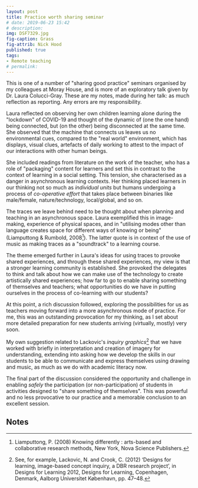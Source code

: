 ```yaml
---
layout: post
title: Practice worth sharing seminar
# date: 2019-06-23 15:42
# description: 
img: DSF7329.jpg
fig-caption: Grass
fig-attrib: Nick Hood
published: true
tags:
- Remote teaching
# permalink:
---
```

This is one of a number of "sharing good practice" seminars organised by my colleagues at Moray House, and is more of an exploratory talk given by Dr. Laura Colucci-Gray. These are my notes, made during her talk: as much reflection as reporting. Any errors are my responsibility.

Laura reflected on observing her own children learning alone during the "lockdown" of COVID-19 and thought of the dynamic of (one the one hand) being connected, but (on the other) being disconnected at the same time. She observed that the machine that connects us leaves us no environmental cues, compared to the "real world" environment, which has displays, visual clues, artefacts of daily working to attest to the impact of our interactions with other human beings.

She included readings from literature on the work of the teacher, who has a role of "packaging" content for learners and set this in contrast to the context of learning in a social setting. This tension, she characterised as a danger in asynchronous learning contexts. Her thinking placed learners in our thinking not so much as *individual units* but humans undergoing a process of *co-operative effort* that takes place between binaries like male/female, nature/technology, local/global, and so on.

The traces we leave behind need to be thought about when planning and teaching in an asynchronous space. Laura exemplified this in image-making, experience of physical spaces, and in "utilising modes other than language creates space for different ways of knowing or being" (Liamputtong & Rumbold, 2008[^lr]). The latter quote is in context of the use of music as making traces as a "soundtrack" to a learning course.

The theme emerged further in Laura's ideas for using traces to provoke shared experiences, and through these shared experiences, my view is that a stronger learning community is established. She provoked the delegates to think and talk about how we can make use of the technology to create artistically shared experiences; how far to go to enable sharing something of themselves and teachers; what opportunities do we have in putting ourselves in the process of co-learning with our students?

At this point, a rich discussion followed, exploring the possibilities for us as teachers moving forward into a more asynchronous mode of practice. For me, this was an outstanding provocation for my thinking, as I set about more detailed preparation for new students arriving (virtually, mostly) very soon.

My own suggestion related to Lackovic's *inquiry graphics*[^nl] that we have worked with briefly in interpretation and creation of imagery for understanding, extending into asking how we develop the skills in our students to be able to communicate and express themselves using drawing and music, as much as we do with academic literacy now.

The final part of the discussion considered the opportunity and challenge in enabling *safely* the participation (or non-participation) of students in activities designed to "share something of themselves". This was powerful and no less provocative to our practice and a memorable conclusion to an excellent session.

## Notes

[^lr]: Liamputtong, P. (2008) Knowing differently : arts-based and collaborative research methods, New York, Nova Science Publishers.

[^nl]: See, for example, Lackovic, N. and Crook, C. (2012) ‘Designs for learning, image-based concept inquiry, a DBR research project’, in Designs for Learning 2012, Designs for Learning, Copenhagen, Denmark, Aalborg Universitet København, pp. 47–48.